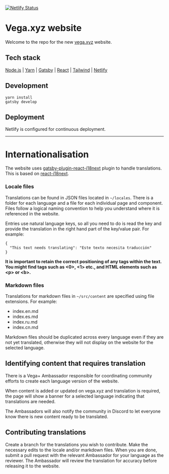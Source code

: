 [![Netlify Status](https://api.netlify.com/api/v1/badges/300c8347-d327-4192-a819-b49a684e06df/deploy-status)](https://app.netlify.com/sites/vega/deploys)

# Vega.xyz website

Welcome to the repo for the new [vega.xyz](https://vega.xyz) website.

## Tech stack

[Node.js](https://nodejs.org/) | [Yarn](https://yarnpkg.com/) | [Gatsby](https://www.gatsbyjs.com/) | [React](https://reactjs.org/) | [Tailwind](https://tailwindcss.com/) | [Netlify](https://www.netlify.com/)

## Development

```
yarn install
gatsby develop
```

## Deployment

Netlify is configured for continuous deployment.

---

# Internationalisation

The website uses [gatsby-plugin-react-i18next](https://github.com/microapps/gatsby-plugin-react-i18next) plugin to handle translations. This is based on [react-i18next](https://react.i18next.com/).

### Locale files

Translations can be found in JSON files located in `~/locales`. There is a folder for each language and a file for each individual page and component. Files follow a logical naming convention to help you understand where it is referenced in the website.

Entries use natural language keys, so all you need to do is read the key and provide the translation in the right hand part of the key/value pair. For example:

```
{
  "This text needs translating": "Este texto necesita traducción"
}
```

**It is important to retain the correct positioning of any tags within the text. You might find tags such as <0>, <1> etc., and HTML elements such as &lt;p&gt; or &lt;b&gt;.**

### Markdown files

Translations for markdown files in `~/src/content` are specified using file extensions. For example:

- index.en.md
- index.es.md
- index.ru.md
- index.cn.md

Markdown files should be duplicated across every language even if they are not yet translated, otherwise they will not display on the website for the selected language.

## Identifying content that requires translation

There is a Vega+ Ambassador responsible for coordinating community efforts to create each language version of the website.

When content is added or updated on vega.xyz and translation is required, the page will show a banner for a selected language indicating that translations are needed.

The Ambassadors will also notify the community in Discord to let everyone know there is new content ready to be translated.

## Contributing translations

Create a branch for the translations you wish to contribute. Make the necessary edits to the locale and/or markdown files. When you are done, submit a pull request with the relevant Ambassador for your language as the reviewer. The Ambassador will review the translation for accuracy before releasing it to the website.
